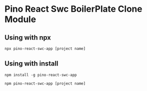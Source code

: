 # Pino React Swc BoilerPlate Clone Module

## Using with npx

```
npx pino-react-swc-app [project name]
```

## Using with install

```
npm install -g pino-react-swc-app

npm pino-react-swc-app [project name]
```
